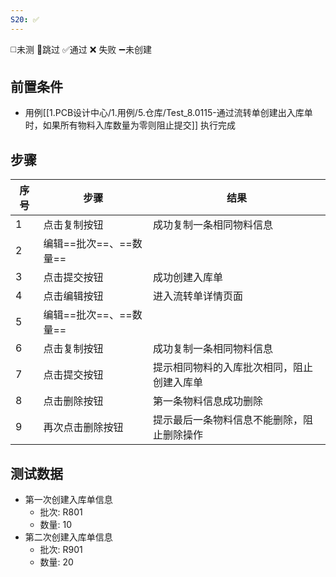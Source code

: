 ```yaml
---
S20: ✅
---
```

◻️未测    🚫跳过     ✅通过    ❌ 失败    ➖未创建

## 前置条件

- 用例[[1.PCB设计中心/1.用例/5.仓库/Test_8.0115-通过流转单创建出入库单时，如果所有物料入库数量为零则阻止提交]] 执行完成

## 步骤

| 序号  | 步骤              | 结果                    |
| --- | --------------- | --------------------- |
| 1   | 点击复制按钮          | 成功复制一条相同物料信息          |
| 2   | 编辑==批次==、==数量== |                       |
| 3   | 点击提交按钮          | 成功创建入库单               |
| 4   | 点击编辑按钮          | 进入流转单详情页面             |
| 5   | 编辑==批次==、==数量== |                       |
| 6   | 点击复制按钮          | 成功复制一条相同物料信息          |
| 7   | 点击提交按钮          | 提示相同物料的入库批次相同，阻止创建入库单 |
| 8   | 点击删除按钮          | 第一条物料信息成功删除           |
| 9   | 再次点击删除按钮        | 提示最后一条物料信息不能删除，阻止删除操作 |

## 测试数据

- 第一次创建入库单信息
	- 批次: R801
	- 数量: 10
- 第二次创建入库单信息
	- 批次: R901
	- 数量: 20
